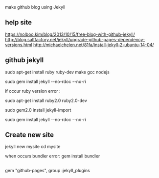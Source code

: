 make github blog 
using Jekyll

## help site 

https://nolboo.kim/blog/2013/10/15/free-blog-with-github-jekyll/
http://blog.saltfactory.net/jekyll/upgrade-github-pages-dependency-versions.html
http://michaelchelen.net/81fa/install-jekyll-2-ubuntu-14-04/

## github jekyll

sudo apt-get install ruby ruby-dev make gcc nodejs

sudo gem install jekyll --no-rdoc --no-ri

if occur ruby version error :

sudo apt-get install ruby2.0 ruby2.0-dev

sudo gem2.0 install jekyll-import 

sudo gem install jekyll --no-rdoc --no-ri

## Create new site

jekyll new mysite
cd mysite

when occurs bundler error:
gem install bundler


##

gem "github-pages", group :jekyll_plugins